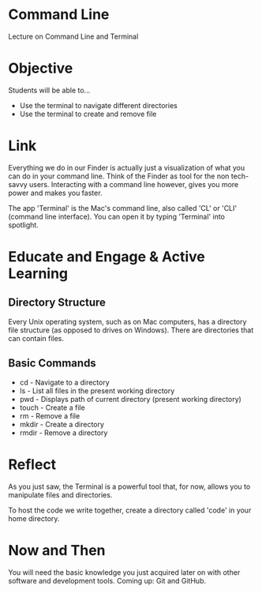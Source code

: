 # Command Line
Lecture on Command Line and Terminal

# Objective
Students will be able to...

- Use the terminal to navigate different directories
- Use the terminal to create and remove file

# Link
Everything we do in our Finder is actually just a visualization of what you can do in your command line. Think of the Finder as tool for the non tech-savvy users. Interacting with a command line however, gives you more power and makes you faster.

The app 'Terminal' is the Mac's command line, also called 'CL' or 'CLI' (command line interface). You can open it by typing 'Terminal' into spotlight.

# Educate and Engage & Active Learning
## Directory Structure

Every Unix operating system, such as on Mac computers, has a directory file structure (as opposed to drives on Windows). There are directories that can contain files.

## Basic Commands

- cd - Navigate to a directory
- ls - List all files in the present working directory
- pwd - Displays path of current directory (present working directory)
- touch - Create a file
- rm - Remove a file
- mkdir - Create a directory
- rmdir - Remove a directory

# Reflect
As you just saw, the Terminal is a powerful tool that, for now, allows you to manipulate files and directories.

To host the code we write together, create a directory called 'code' in your home directory.

# Now and Then
You will need the basic knowledge you just acquired later on with other software and development tools. Coming up: Git and GitHub.
